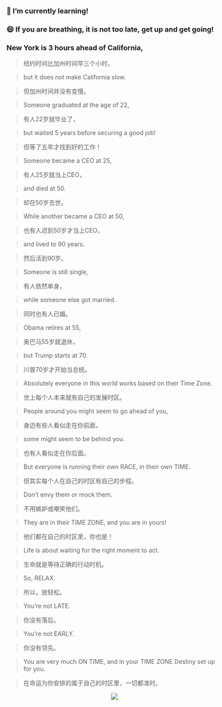 ### 🌱 I’m currently learning!
### 😄 If you are breathing, it is not too late, get up and get going!
### New York is 3 hours ahead of California,

> 纽约时间比加州时间早三个小时，

> but it does not make California slow.

> 但加州时间并没有变慢。

> Someone graduated at the age of 22,

> 有人22岁就毕业了，

> but waited 5 years before securing a good job!

> 但等了五年才找到好的工作！

> Someone became a CEO at 25,

> 有人25岁就当上CEO，

> and died at 50.

> 却在50岁去世。

> While another became a CEO at 50,

> 也有人迟到50岁才当上CEO，

> and lived to 90 years.

> 然后活到90岁。

> Someone is still single,

> 有人依然单身，

> while someone else got married.

> 同时也有人已婚。

> Obama retires at 55,

> 奥巴马55岁就退休，

> but Trump starts at 70.

> 川普70岁才开始当总统。

> Absolutely everyone in this world works based on their Time Zone.

> 世上每个人本来就有自己的发展时区。

> People around you might seem to go ahead of you,

> 身边有些人看似走在你前面，

> some might seem to be behind you.

> 也有人看似走在你后面。

> But everyone is running their own RACE, in their own TIME.

> 但其实每个人在自己的时区有自己的步程。

> Don’t envy them or mock them.

> 不用嫉妒或嘲笑他们。

> They are in their TIME ZONE, and you are in yours!

> 他们都在自己的时区里，你也是！

> Life is about waiting for the right moment to act.

> 生命就是等待正确的行动时机。

> So, RELAX.

> 所以，放轻松。

> You’re not LATE.

> 你没有落后。

> You’re not EARLY.

> 你没有领先。

> You are very much ON TIME, and in your TIME ZONE Destiny set up for you.

> 在命运为你安排的属于自己的时区里，一切都准时。
<div align="center"> <img src="https://github-profile-trophy.vercel.app/?username=sun0225SUN" /> </div>
<!--
**Li-Keanu/Li-Keanu** is a ✨ _special_ ✨ repository because its `README.md` (this file) appears on your GitHub profile.

Here are some ideas to get you started:

- 🔭 I’m currently working on ...
- 🌱 I’m currently learning ...
- 👯 I’m looking to collaborate on ...
- 🤔 I’m looking for help with ...
- 💬 Ask me about ...
- 📫 How to reach me: ...
- 😄 Pronouns: ...
- ⚡ Fun fact: ...
-->
